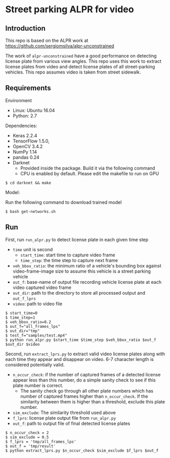 # Street parking ALPR for video

## Introduction

This repo is based on the ALPR work at https://github.com/sergiomsilva/alpr-unconstrained

The work of `alpr-unconstrained` have a good performance on detecting 
license plate from various view angles.
This repo uses this work to extract license plates from video and 
detect license plates of all street-parking vehicles.
This repo assumes video is taken from street sidewalk. 

## Requirements

Environment
- Linux: Ubuntu 16.04
- Python: 2.7

Dependencies:
- Keras 2.2.4
- TensorFlow 1.5.0, 
- OpenCV 3.4.2
- NumPy 1.14
- pandas 0.24
- Darknet
  - Provided inside the package. Build it via the following command
  - CPU is enabled by default. Please edit the makefile to run on GPU

```shellscript
$ cd darknet && make
```

Model:

Run the following command to download trained model

```shellscript
$ bash get-networks.sh
```

## Run
First, run `run_alpr.py` to detect license plate in each given time step
- `time` unit is second
    - `start_time`: start time to capture video frame
    - `time_step`: the time step to capture next frame
- `veh_bbox_ratio`: the minimum ratio of a vehicle's bounding box against 
video-frame-image size to assume this vehicle is a street parking vehicle
- `out_f`: base-name of output file recording vehicle license plate
at each video captured video frame 
- `out_dir`: path to the directory to store all processed output 
and `out_f_lprs`
- `video`: path to video file

```shellscript
$ start_time=0
$ time_step=1
$ veh_bbox_ratio=0.2
$ out_f="all_frames_lps"
$ out_dir="tmp"
$ test_f="samples/test.mp4"
$ python run_alpr.py $start_time $time_step $veh_bbox_ratio $out_f $out_dir $video
```

Second, run `extract_lprs.py` to extract valid video license plates along with 
each time they appear and disappear on video. 6-7 character length is considered
potentially valid.
- `n_occur_check`: if the number of captured frames of a detected license 
appear less than this number, do a simple sanity check to see if this 
plate number is correct. 
  - The sanity check go through all other plate numbers which has number of captured
  frames higher than `n_occur_check`. If the similarity between them is higher than 
  a threshold, exclude this plate number.
- `sim_exclude`: The similarity threshold used above
- `f_lprs`: license plate output file from `run_alpr.py`
- `out_f`: path to output file of final detected license plates

```shellscript
$ n_occur_check = 2
$ sim_exclude = 0.5
$ f_lprs = 'tmp/all_frames_lps'
$ out_f = 'tmp/result'
$ python extract_lprs.py $n_occur_check $sim_exclude $f_lprs $out_f
```